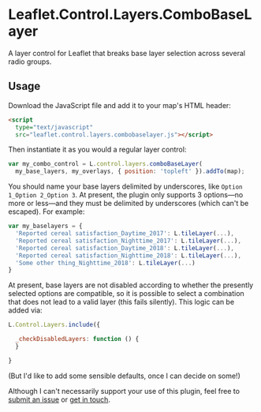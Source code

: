 # Leaflet.Control.Layers.ComboBaseLayer
A layer control for Leaflet that breaks base layer selection across several radio groups.

## Usage

Download the JavaScript file and add it to your map's HTML header:

```html
<script 
  type="text/javascript"
  src="leaflet.control.layers.combobaselayer.js"></script>
```

Then instantiate it as you would a regular layer control:

```js
var my_combo_control = L.control.layers.comboBaseLayer(
  my_base_layers, my_overlays, { position: 'topleft' }).addTo(map);
```

You should name your base layers delimited by underscores, like `Option 1_Option 2_Option 3`. At present, the plugin only supports 3 options—no more or less—and they must be delimited by underscores (which can't be escaped). For example:

```js
var my_baselayers = {
  'Reported cereal satisfaction_Daytime_2017': L.tileLayer(...),
  'Reported cereal satisfaction_Nighttime_2017': L.tileLayer(...),
  'Reported cereal satisfaction_Daytime_2018': L.tileLayer(...),
  'Reported cereal satisfaction_Nighttime_2018': L.tileLayer(...),
  'Some other thing_Nighttime_2018': L.tileLayer(...)
}
```

At present, base layers are not disabled according to whether the presently selected options are compatible, so it is possible to select a combination that does not lead to a valid layer (this fails silently). This logic can be added via:

```js
L.Control.Layers.include({

  _checkDisabledLayers: function () {
  }

}
```
    
(But I'd like to add some sensible defaults, once I can decide on some!)

Although I can't necessarily support your use of this plugin, feel free to [submit an issue](https://github.com/rensa/Leaflet.Control.Layers.ComboBaseLayer) or [get in touch](https://twitter.com/rensa_co).
